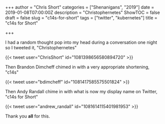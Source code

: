+++
author = "Chris Short"
categories = ["Shenanigans", "2019"]
date = 2019-01-08T07:00:00Z
description = "Christophernetes"
ShowTOC = false
draft = false
slug = "c14s-for-short"
tags = ["twitter", "kubernetes"]
title = "c14s for Short"

+++

I had a random thought pop into my head during a conversation one night so I tweeted it, "Christophernetes"

{{< tweet user="ChrisShort" id="1081398656580894720" >}}

Then Brandon Dimcheff chimed in with a very appropriate shortening, "c14s"

{{< tweet user="bdimcheff" id="1081417585575501824" >}}

Then Andy Randall chime in with what is now my display name on Twitter, "c14s for Short"

{{< tweet user="andrew_randall" id="1081614115401981953" >}}

Thank you **all** for this.
